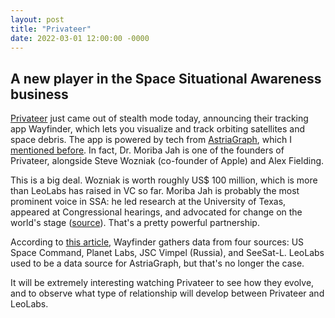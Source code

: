 ```yaml
---
layout: post
title: "Privateer"
date: 2022-03-01 12:00:00 -0000
---
```


## A new player in the Space Situational Awareness business

[Privateer](https://www.privateer.com/) just came out of stealth mode today,
announcing their tracking app Wayfinder, which lets you visualize and track
orbiting satellites and space debris. The app is powered by tech from
[AstriaGraph](http://astria.tacc.utexas.edu/AstriaGraph/), which I
[mentioned before](/2022/01/03/satellite-tracking.html#astriagraph).
In fact, Dr. Moriba Jah is one of the founders of Privateer, alongside Steve
Wozniak (co-founder of Apple) and Alex Fielding.

This is a big deal. Wozniak is worth roughly US$ 100 million, which is more than
LeoLabs has raised in VC so far. Moriba Jah is probably the most prominent voice
in SSA: he led research at the University of Texas, appeared at Congressional hearings,
and advocated for change on the world's stage ([source](https://www.cnn.com/2022/03/01/tech/space-junk-steve-wozniak-privateer-scn/index.html)).
That's a pretty powerful partnership.

According to [this article](https://spaceexplored.com/2022/03/01/apple-co-founder-steve-wozniaks-privateer-comes-out-of-stealth-mode-with-satellite-tracker-wayfinder/),
Wayfinder gathers data from four sources: US Space Command, Planet Labs,
JSC Vimpel (Russia), and SeeSat-L. LeoLabs used to be a data source for AstriaGraph,
but that's no longer the case.

It will be extremely interesting watching Privateer to see how they evolve, and
to observe what type of relationship will develop between Privateer and LeoLabs.
